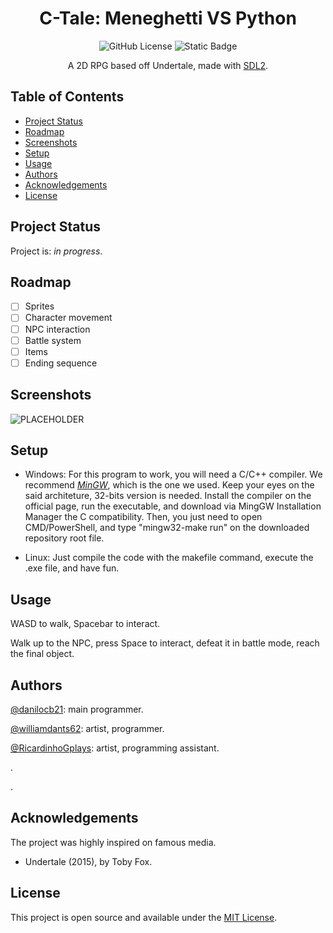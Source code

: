 <h1 align="center">C-Tale: Meneghetti VS Python</h1>
<p align="center">
  <img alt="GitHub License" src="https://img.shields.io/github/license/danilocb21/projeto-rpg?style=for-the-badge&logo=github&color=purple">
  <img alt="Static Badge" src="https://img.shields.io/badge/Language-blue?style=for-the-badge&logo=c">
</p>
<p align="center">
A 2D RPG based off Undertale, made with <a href="https://wiki.libsdl.org/SDL2">SDL2</a>.
</p>

## Table of Contents
- [Project Status](#project-status)
- [Roadmap](#roadmap)
- [Screenshots](#screenshots)
- [Setup](#setup)
- [Usage](#usage)
- [Authors](#authors)
- [Acknowledgements](#acknowledgements)
- [License](#license)

## Project Status
Project is: _in progress_.

## Roadmap
- [ ] Sprites
- [ ] Character movement
- [ ] NPC interaction
- [ ] Battle system
- [ ] Items
- [ ] Ending sequence

## Screenshots
![PLACEHOLDER](./img/placeholder.png)

## Setup
- Windows: For this program to work, you will need a C/C++ compiler. We recommend [_MinGW_](https://sourceforge.net/projects/mingw/), which is the one we used. Keep your eyes on the said architeture, 32-bits version is needed.
Install the compiler on the official page, run the executable, and download via MingGW Installation Manager the C compatibility.
Then, you just need to open CMD/PowerShell, and type "mingw32-make run" on the downloaded repository root file.

- Linux: Just compile the code with the makefile command, execute the .exe file, and have fun.

## Usage
WASD to walk, Spacebar to interact.

Walk up to the NPC, press Space to interact, defeat it in battle mode, reach the final object.

## Authors
[@danilocb21](https://github.com/danilocb21): main programmer.

[@williamdants62](https://github.com/williamdants62): artist, programmer.

[@RicardinhoGplays](https://github.com/RicardinhoGplays): artist, programming assistant.

.

.

## Acknowledgements
The project was highly inspired on famous media.
- Undertale (2015), by Toby Fox.

## License
This project is open source and available under the [MIT License](./LICENSE).
